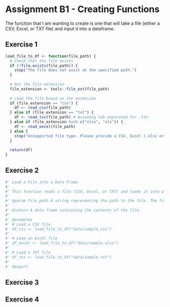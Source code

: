 # Assignment B1 - Creating Functions

The function that I am wanting to create is one that will take a file
(either a CSV, Excel, or TXT file) and input it into a dataframe.

## Exercise 1

``` r
load_file_to_df <- function(file_path) {
  # Check that the file exists
  if (!file.exists(file_path)) {
    stop("The file does not exist at the specified path.")
  }
  
  # Get the file extension
  file_extension <- tools::file_ext(file_path)
  
  # Load the file based on the extension
  if (file_extension == "csv") {
    df <- read_csv(file_path)
  } else if (file_extension == "txt") {
    df <- read_tsv(file_path) # Assuming tab-separated for .txt
  } else if (file_extension %in% c("xlsx", "xls")) {
    df <- read_excel(file_path)
  } else {
    stop("Unsupported file type. Please provide a CSV, Excel (.xlsx or .xls), or TXT file.")
  }
  
  return(df)
}
```

## Exercise 2

``` r
#' Load a File into a Data Frame
#'
#' This function reads a file (CSV, Excel, or TXT) and loads it into a data frame. The function automatically detects the file type based on the file extension.
#'
#' @param file_path A string representing the path to the file. The file extension should be `.csv`, `.xlsx`, `.xls`, or `.txt`.
#'
#' @return A data frame containing the contents of the file.
#'
#' @examples
#' # Load a CSV file
#' df_csv <- load_file_to_df("data/sample.csv")
#'
#' # Load an Excel file
#' df_excel <- load_file_to_df("data/sample.xlsx")
#'
#' # Load a TXT file
#' df_txt <- load_file_to_df("data/sample.txt")
#'
#' @export
```

## Exercise 3

## Exercise 4
